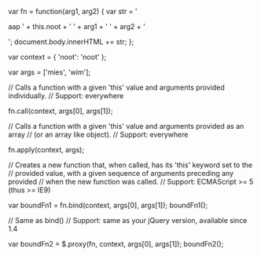 var fn = function(arg1, arg2) {
    var str = '<p>aap ' + this.noot + ' ' + arg1 + ' ' + arg2 + '</p>';
    document.body.innerHTML += str;
};

var context = {
    'noot': 'noot'
};

var args = ['mies', 'wim'];

// Calls a function with a given 'this' value and arguments provided individually.
// Support: everywhere

fn.call(context, args[0], args[1]);

// Calls a function with a given 'this' value and arguments provided as an array
//  (or an array like object).
// Support: everywhere

fn.apply(context, args);

// Creates a new function that, when called, has its 'this' keyword set to the
//  provided value, with a given sequence of arguments preceding any provided
//  when the new function was called.
// Support: ECMAScript >= 5 (thus >= IE9)

var boundFn1 = fn.bind(context, args[0], args[1]);
boundFn1();

// Same as bind()
// Support: same as your jQuery version, available since 1.4

var boundFn2 = $.proxy(fn, context, args[0], args[1]);
boundFn2();
